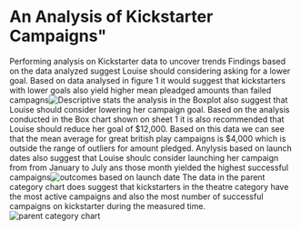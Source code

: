 # An Analysis of Kickstarter Campaigns"
Performing analysis on Kickstarter data to uncover trends
 Findings based on the data analyzed suggest Louise should considering asking for a lower goal. Based on data analysed in figure 1 it would suggest that kickstarters with lower goals also yield higher mean pleadged amounts than failed campagns![Descriptive stats](https://user-images.githubusercontent.com/99226892/154222603-51e06522-adc1-4544-85b7-12e4a7066781.png)
 the analysis in the Boxplot also suggest that Louise should consider lowering her campaign goal. Based on the analysis conducted in the Box chart shown on sheet 1 it is also recommended that Louise should reduce her goal of $12,000. Based on this data we can see that the mean average for great british play campaigns is $4,000 which is outside the range of outliers for amount pledged.
Anylysis based on launch dates also suggest that Louise shoulc consider launching her campaign from from January to July ans those month yielded the highest successful campaigns![outcomes based on launch date](https://user-images.githubusercontent.com/99226892/154221318-092f3ddd-e4b4-4a29-905a-b05805f78ed3.png)
The data in the parent category chart does suggest that kickstarters in the theatre category have the most active campaigns and also the most number of successful campaigns on kickstarter during the measured time.![parent category chart](https://user-images.githubusercontent.com/99226892/154223208-64f5f865-c704-4c4b-8b90-83d061b3e165.png)
